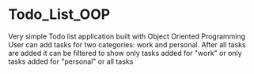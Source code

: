 # Todo_List_OOP

Very simple Todo list application built with Object Oriented Programming
User can add tasks for two categories: work and personal.
After all tasks are added it can be filtered to show only tasks added for "work" or only tasks added for "personal" or all tasks
